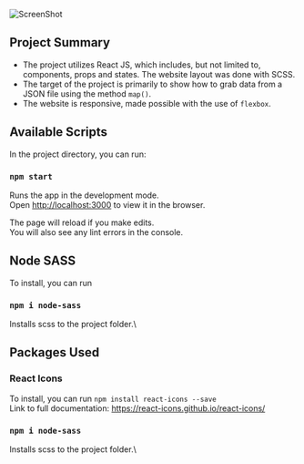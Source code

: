 ![ScreenShot](./src/img/screenshots/screenshot-01.gif)

## Project Summary

- The project utilizes React JS, which includes, but not limited to, components, props and states. The website layout was done with SCSS.
- The target of the project is primarily to show how to grab data from a JSON file using the method `map()`.
- The website is responsive, made possible with the use of `flexbox`.

## Available Scripts

In the project directory, you can run:

### `npm start`

Runs the app in the development mode.\
Open [http://localhost:3000](http://localhost:3000) to view it in the browser.

The page will reload if you make edits.\
You will also see any lint errors in the console.

## Node SASS

To install, you can run

### `npm i node-sass`

Installs scss to the project folder.\

## Packages Used

### React Icons

To install, you can run `npm install react-icons --save`\
Link to full documentation: <https://react-icons.github.io/react-icons/>

### `npm i node-sass`

Installs scss to the project folder.\

